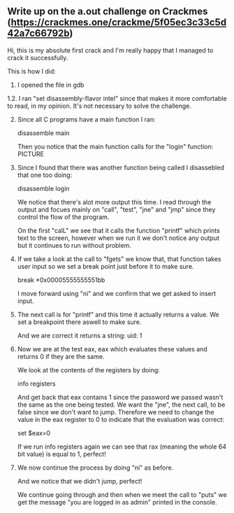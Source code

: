 ## Write up on the a.out challenge on Crackmes (https://crackmes.one/crackme/5f05ec3c33c5d42a7c66792b)

Hi, this is my absolute first crack and I'm really happy that I managed to crack it successfully.

This is how I did:

1. I opened the file in gdb

1.2. I ran "set disassembly-flavor intel" since that makes it more comfortable to read, in my opinion. It's not necessary to solve the challenge.

2. Since all C programs have a main function I ran:

    disassemble main
    
    Then you notice that the main function calls for the "login" function: PICTURE
    
3. Since I found that there was another function being called I disassebled that one too doing:

    disassemble login
    
    We notice that there's alot more output this time.
    I read through the output and focues mainly on "call", "test", "jne" and "jmp" since they control the flow of the program.
    
    On the first "calL" we see that it calls the function "printf" which prints text to the screen, however when we run it
    we don't notice any output but it continues to run without problem. 
    
4. If we take a look at the call to "fgets" we know that, that function takes user input so we set a break point just before it to make sure.

    break *0x00005555555551bb
    
    I move forward using "ni" and we confirm that we get asked to insert input. 
    
5. The next call is for "printf" and this time it actually returns a value. We set a breakpoint there aswell to make sure.

    And we are correct it returns a string: uid: 1
    
6. Now we are at the test eax, eax which evaluates these values and returns 0 if they are the same.

    We look at the contents of the registers by doing:
    
    info registers
    
    And get back that eax contains 1 since the password we passed wasn't the same as the one being tested. We want the "jne", the next call, to be
    false since we don't want to jump. Therefore we need to change the value in the eax register to 0 to indicate that the evaluation was correct:
    
    set $eax=0
    
    If we run info registers again we can see that rax (meaning the whole 64 bit value) is equal to 1, perfect!
    
7. We now continue the process by doing "ni" as before.

    And we notice that we didn't jump, perfect!
    
    We continue going through and then when we meet the call to "puts" we get the message "you are logged in as admin" printed in the console.
    
    
    
    
    
    
    
    
    
